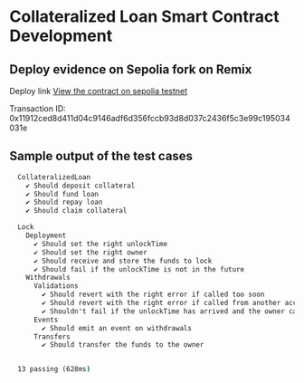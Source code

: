 # Collateralized Loan Smart Contract Development
## Deploy evidence on Sepolia fork on Remix

Deploy link [View the contract on sepolia testnet](https://sepolia.etherscan.io/tx/0x11912ced8d411d04c9146adf6d356fccb93d8d037c2436f5c3e99c195034031e)

Transaction ID: 0x11912ced8d411d04c9146adf6d356fccb93d8d037c2436f5c3e99c195034031e

## Sample output of the test cases 
```cmd
  CollateralizedLoan
    ✔ Should deposit collateral
    ✔ Should fund loan
    ✔ Should repay loan
    ✔ Should claim collateral

  Lock
    Deployment
      ✔ Should set the right unlockTime
      ✔ Should set the right owner
      ✔ Should receive and store the funds to lock
      ✔ Should fail if the unlockTime is not in the future
    Withdrawals
      Validations
        ✔ Should revert with the right error if called too soon
        ✔ Should revert with the right error if called from another account
        ✔ Shouldn't fail if the unlockTime has arrived and the owner calls it
      Events
        ✔ Should emit an event on withdrawals
      Transfers
        ✔ Should transfer the funds to the owner


  13 passing (628ms)
```
